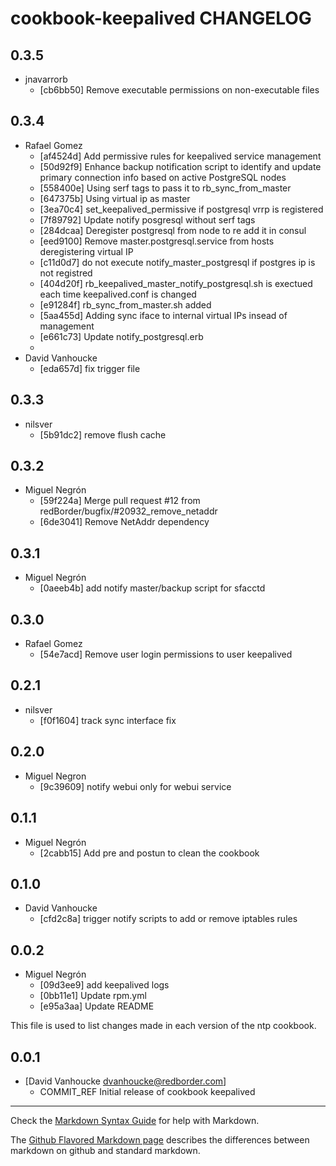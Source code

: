 cookbook-keepalived CHANGELOG
===============

## 0.3.5

  - jnavarrorb
    - [cb6bb50] Remove executable permissions on non-executable files

## 0.3.4

  - Rafael Gomez
    - [af4524d] Add permissive rules for keepalived service management
    - [50d92f9] Enhance backup notification script to identify and update primary connection info based on active PostgreSQL nodes
    - [558400e] Using serf tags to pass it to rb_sync_from_master
    - [647375b] Using virtual ip as master
    - [3ea70c4] set_keepalived_permissive if postgresql vrrp is registered
    - [7f89792] Update notify posgresql without serf tags
    - [284dcaa] Deregister postgresql from node to re add it in consul
    - [eed9100] Remove master.postgresql.service from hosts deregistering virtual IP
    - [c11d0d7] do not execute notify_master_postgresql if postgres ip is not registred
    - [404d20f] rb_keepalived_master_notify_postgresql.sh is exectued each time keepalived.conf is changed
    - [e91284f] rb_sync_from_master.sh added
    - [5aa455d] Adding sync iface to internal virtual IPs insead of management
    - [e661c73] Update notify_postgresql.erb
    - 
  - David Vanhoucke
    - [eda657d] fix trigger file
    
## 0.3.3

  - nilsver
    - [5b91dc2] remove flush cache

## 0.3.2

  - Miguel Negrón
    - [59f224a] Merge pull request #12 from redBorder/bugfix/#20932_remove_netaddr
    - [6de3041] Remove NetAddr dependency

## 0.3.1

  - Miguel Negrón
    - [0aeeb4b] add notify master/backup script for sfacctd

## 0.3.0

  - Rafael Gomez
    - [54e7acd] Remove user login permissions to user keepalived

## 0.2.1

  - nilsver
    - [f0f1604] track sync interface fix

## 0.2.0

  - Miguel Negron
    - [9c39609] notify webui only for webui service

## 0.1.1

  - Miguel Negrón
    - [2cabb15] Add pre and postun to clean the cookbook

## 0.1.0

  - David Vanhoucke
    - [cfd2c8a] trigger notify scripts to add or remove iptables rules

## 0.0.2

  - Miguel Negrón
    - [09d3ee9] add keepalived logs
    - [0bb11e1] Update rpm.yml
    - [e95a3aa] Update README

This file is used to list changes made in each version of the ntp cookbook.

0.0.1
-----
- [David Vanhoucke dvanhoucke@redborder.com]
  - COMMIT_REF Initial release of cookbook keepalived

- - -
Check the [Markdown Syntax Guide](http://daringfireball.net/projects/markdown/syntax) for help with Markdown.

The [Github Flavored Markdown page](http://github.github.com/github-flavored-markdown/) describes the differences between markdown on github and standard markdown.
